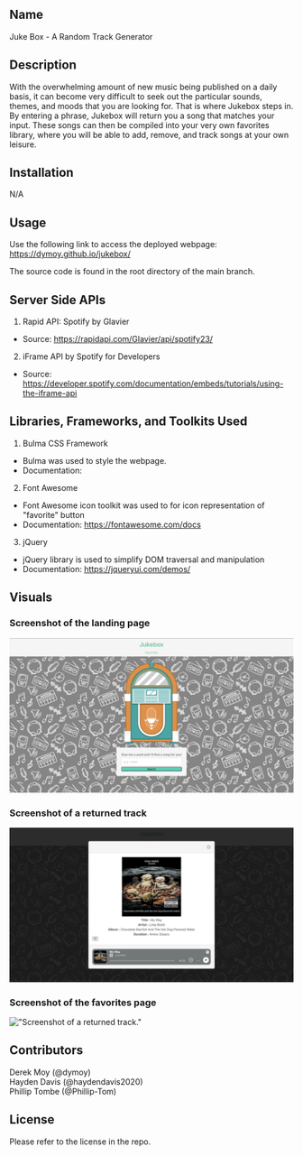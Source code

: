 ## Name 

Juke Box - A Random Track Generator 

## Description

With the overwhelming amount of new music being published on a daily basis, it can become very difficult to seek out the particular sounds, themes, and moods that you are looking for. That is where Jukebox steps in. By entering a phrase, Jukebox will return you a song that matches your input. These songs can then be compiled into your very own favorites library, where you will be able to add, remove, and track songs at your own leisure. 

## Installation 

N/A

## Usage 
Use the following link to access the deployed webpage: \
https://dymoy.github.io/jukebox/

The source code is found in the root directory of the main branch. 

## Server Side APIs 
1. Rapid API: Spotify by Glavier 
- Source: https://rapidapi.com/Glavier/api/spotify23/

2. iFrame API by Spotify for Developers 
- Source: https://developer.spotify.com/documentation/embeds/tutorials/using-the-iframe-api


## Libraries, Frameworks, and Toolkits Used

1. Bulma CSS Framework 
- Bulma was used to style the webpage. 
- Documentation: 

2. Font Awesome 
- Font Awesome icon toolkit was used to for icon representation of "favorite" button 
- Documentation: https://fontawesome.com/docs

3. jQuery
- jQuery library is used to simplify DOM traversal and manipulation
- Documentation: https://jqueryui.com/demos/


## Visuals 

### Screenshot of the landing page 

!["Screenshot of the landing page."](./Assets/images/Jukebox_Landing_Page.png)

### Screenshot of a returned track 
!["Screenshot of a returned track."](./Assets/images/Returned_Track_Modal.png)

### Screenshot of the favorites page 
!["Screenshot of a returned track."](./Assets/images/Jukebox_Favorites_Page.png)


## Contributors 

Derek Moy (@dymoy) \
Hayden Davis (@haydendavis2020) \
Phillip Tombe (@Phillip-Tom) 


## License 

Please refer to the license in the repo.

